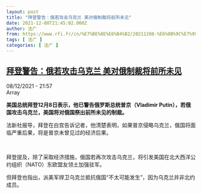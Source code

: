 ```yaml
---
layout: post
title: "拜登警告：俄若攻击乌克兰 美对俄制裁将前所未见"
date: 2021-12-08T21:45:02.000Z
author: 法广
from: https://www.rfi.fr/cn/%E7%BE%8E%E6%B4%B2/20211208-%E6%8B%9C%E7%99%BB%E8%AD%A6%E5%91%8A-%E4%BF%84%E8%8B%A5%E6%94%BB%E5%87%BB%E4%B9%8C%E5%85%8B%E5%85%B0-%E7%BE%8E%E5%AF%B9%E4%BF%84%E5%88%B6%E8%A3%81%E5%B0%86%E5%89%8D%E6%89%80%E6%9C%AA%E8%A7%81
tags: [ 法广 ]
categories: [ 法广 ]
---
```

<!--1638999902000-->
[拜登警告：俄若攻击乌克兰 美对俄制裁将前所未见](https://www.rfi.fr/cn/%E7%BE%8E%E6%B4%B2/20211208-%E6%8B%9C%E7%99%BB%E8%AD%A6%E5%91%8A-%E4%BF%84%E8%8B%A5%E6%94%BB%E5%87%BB%E4%B9%8C%E5%85%8B%E5%85%B0-%E7%BE%8E%E5%AF%B9%E4%BF%84%E5%88%B6%E8%A3%81%E5%B0%86%E5%89%8D%E6%89%80%E6%9C%AA%E8%A7%81)
------

<div>
<div>08/12/2021 - 21:57</div>Array<p><strong>                    美国总统拜登12月8日表示，他已警告俄罗斯总统普京（Vladimir Putin），若俄国攻击乌克兰，美国将对俄国祭出前所未见的制裁。                </strong></p><div >                    <p>法新社报导，拜登在白宫告诉记者，他清楚表明，如果普京侵略乌克兰，俄国将面临严重后果，将是普京未曾见过的经济后果。</p><p> </p><p>拜登提及，除了采取经济措施，俄国若再次攻击乌克兰，将引发美国在北大西洋公约组织（NATO）东欧盟友领土加强驻军。</p><p>但拜登也指出，派美军捍卫乌克兰抵抗俄国“不太可能发生”，因为乌克兰并非北约成员。</p>                                            <div data-selfpromo-newsletter>    </div>    <div data-selfpromo-app>    </div>                </div>
</div>
